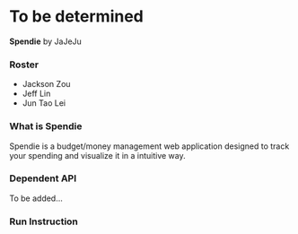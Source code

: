 # To be determined

**Spendie** by JaJeJu

### Roster
* Jackson Zou
* Jeff Lin
* Jun Tao Lei 

### What is Spendie
Spendie is a budget/money management web application designed to track your spending and visualize it in a intuitive way.

### Dependent API
To be added...

### Run Instruction
